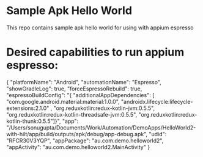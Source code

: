 # Sample Apk Hello World
This repo contains sample apk hello world for using with appium espresso

# Desired capabilities to run appium espresso:
{
  "platformName": "Android",
  "automationName": "Espresso",
  "showGradleLog": true,
  "forceEspressoRebuild": true,
  "espressoBuildConfig": "{ \"additionalAppDependencies\": [ \"com.google.android.material:material:1.0.0\", \"androidx.lifecycle:lifecycle-extensions:2.1.0\" , \"org.reduxkotlin:redux-kotlin-jvm:0.5.5\", \"org.reduxkotlin:redux-kotlin-threadsafe-jvm:0.5.5\", \"org.reduxkotlin:redux-kotlin-thunk:0.5.5\"]}",
  "app": "/Users/sonugupta/Documents/Work/Automation/DemoApps/HelloWorld2-with-hilt/app/build/outputs/apk/debug/app-debug.apk",
  "udid": "RFCR30V3YQP",
  "appPackage": "au.com.demo.helloworld2",
  "appActivity": "au.com.demo.helloworld2.MainActivity"
}
